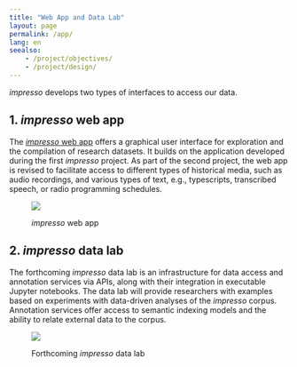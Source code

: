 ```yaml
---
title: "Web App and Data Lab"
layout: page
permalink: /app/
lang: en
seealso: 
    - /project/objectives/
    - /project/design/
---
```


*impresso* develops two types of interfaces to access our data.

## 1. *impresso* web app

The [*impresso* web app](https://impresso-project.ch/app/) offers a graphical user interface for exploration and the compilation of research datasets. It builds on the application developed during the first *impresso* project. As part of the second project, the web app is revised to facilitate access to different types of historical media, such as audio recordings, and various types of text, e.g., typescripts, transcribed speech, or radio programming schedules.

<figure class='respect-margin'>
      <img class='cover' src='{{ site.url }}/assets/screenshots/web-app.png'>
      <figcaption class="wrapper">
          <p> <i>impresso</i> web app</p>
      </figcaption>
    </figure>

## 2. *impresso* data lab

The forthcoming *impresso* data lab is an infrastructure for data access and annotation services via APIs, along with their integration in executable Jupyter notebooks. The data lab will provide researchers with examples based on experiments with data-driven analyses of the *impresso* corpus. Annotation services offer access to semantic indexing models and the ability to relate external data to the corpus.

<figure class='respect-margin'>
      <img class='cover' src='{{ site.url }}/assets/screenshots/datalab.png'>
      <figcaption class="wrapper">
          <p>Forthcoming <i>impresso</i> data lab</p>
      </figcaption>
    </figure>

